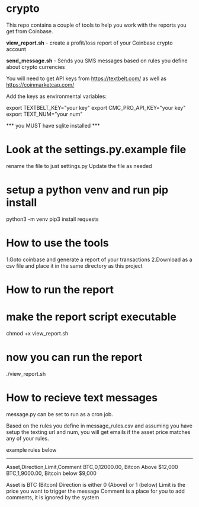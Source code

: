 # crypto

This repo contains a couple of tools to help you work with the reports you get from Coinbase.

**view_report.sh** - create a profit/loss report of your Coinbase crypto account

**send_message.sh** - Sends you SMS messages based on rules you define about crypto currencies

You will need to get API keys from <https://textbelt.com/>
as well as <https://coinmarketcap.com/>

Add the keys as environmental variables:

export TEXTBELT_KEY="your key"
export CMC_PRO_API_KEY="your key"
export TEXT_NUM="your num"

*** you MUST have sqlite installed ***

# Look at the settings.py.example file
rename the file to just settings.py
Update the file as needed

# setup a python venv and run pip install 
python3 -m venv <name of your venv>
pip3 install requests

# How to use the tools

1.Goto coinbase and generate a report of your transactions
2.Download as a csv file and place it in the same directory as this project

# How to run the report

# make the report script executable
chmod +x view_report.sh

# now you can run the report 
./view_report.sh

# How to recieve text messages
message.py can be set to run as a cron job. 

Based on the rules you define in message_rules.csv and assuming you have setup the texting url and num, you will get
emails if the asset price matches any of your rules. 

example rules below

---------------------------
Asset,Direction,Limit,Comment
BTC,0,12000.00, Bitcon Above $12,000
BTC,1,9000.00, Bitcoin below $9,000

Asset is BTC (Bitcon)
Direction is either 0 (Above) or 1 (below)
Limit is the price you want to trigger the message
Comment is a place for you to add comments, it is ignored by the system

